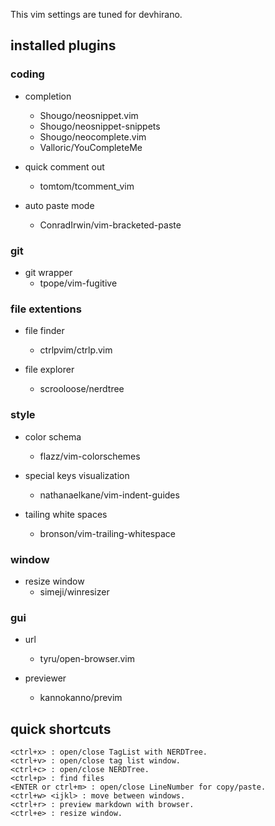 This vim settings are tuned for devhirano.  

## installed plugins

### coding
- completion
  - Shougo/neosnippet.vim
  - Shougo/neosnippet-snippets
  - Shougo/neocomplete.vim
  - Valloric/YouCompleteMe

- quick comment out
  - tomtom/tcomment_vim

- auto paste mode
  - ConradIrwin/vim-bracketed-paste

### git
- git wrapper
  - tpope/vim-fugitive

### file extentions
- file finder  
  - ctrlpvim/ctrlp.vim

- file explorer
  - scrooloose/nerdtree

### style
- color schema
  - flazz/vim-colorschemes

- special keys visualization
  - nathanaelkane/vim-indent-guides

- tailing white spaces
  - bronson/vim-trailing-whitespace

### window
- resize window
  - simeji/winresizer

### gui
- url
  - tyru/open-browser.vim

- previewer
  - kannokanno/previm

## quick shortcuts  


```
<ctrl+x> : open/close TagList with NERDTree.  
<ctrl+v> : open/close tag list window.  
<ctrl+c> : open/close NERDTree.  
<ctrl+p> : find files  
<ENTER or ctrl+m> : open/close LineNumber for copy/paste.  
<ctrl+w> <ijkl> : move between windows.  
<ctrl+r> : preview markdown with browser.
<ctrl+e> : resize window.  
```

